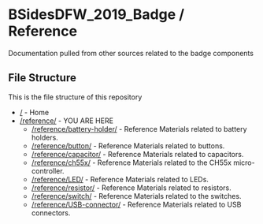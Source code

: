 # BSidesDFW_2019_Badge / Reference

Documentation pulled from other sources related to the badge components

## File Structure

This is the file structure of this repository

* [/](/README.md) - Home
* [/reference/](/reference/) - YOU ARE HERE
  * [/reference/battery-holder/](/reference/battery-holder/) - Reference Materials related to battery holders.
  * [/reference/button/](/reference/button/) - Reference Materials related to buttons.
  * [/reference/capacitor/](/reference/capacitor/) - Reference Materials related to capacitors.
  * [/reference/ch55x/](/reference/ch55x/) - Reference Materials related to the CH55x micro-controller.
  * [/reference/LED/](/reference/LED/) - Reference Materials related to LEDs.
  * [/reference/resistor/](/reference/resistor/) - Reference Materials related to resistors.
  * [/reference/switch/](/reference/switch/) - Reference Materials related to the switches.
  * [/reference/USB-connector/](/reference/USB-connector/) - Reference Materials related to USB connectors.
